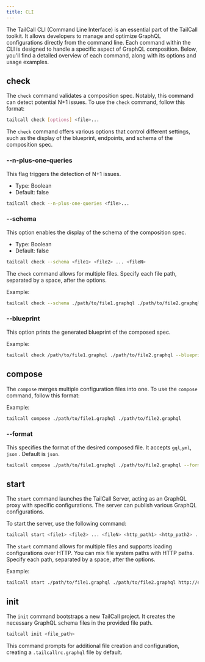 ```yaml
---
title: CLI
---
```


The TailCall CLI (Command Line Interface) is an essential part of the TailCall toolkit. It allows developers to manage and optimize GraphQL configurations directly from the command line. Each command within the CLI is designed to handle a specific aspect of GraphQL composition. Below, you'll find a detailed overview of each command, along with its options and usage examples.

## check

The `check` command validates a composition spec. Notably, this command can detect potential N+1 issues. To use the `check` command, follow this format:

```bash
tailcall check [options] <file>...
```

The `check` command offers various options that control different settings, such as the display of the blueprint, endpoints, and schema of the composition spec.

### --n-plus-one-queries

This flag triggers the detection of N+1 issues.

- Type: Boolean
- Default: false

```bash
tailcall check --n-plus-one-queries <file>...
```

### --schema

This option enables the display of the schema of the composition spec.

- Type: Boolean
- Default: false

```bash
tailcall check --schema <file1> <file2> ... <fileN>
```

The `check` command allows for multiple files. Specify each file path, separated by a space, after the options.

Example:

```bash
tailcall check --schema ./path/to/file1.graphql ./path/to/file2.graphql
```

### --blueprint

This option prints the generated blueprint of the composed spec.

Example:

```bash
tailcall check /path/to/file1.graphql ./path/to/file2.graphql --blueprint
```

## compose

The `compose` merges multiple configuration files into one. To use the `compose` command, follow this format:

Example:

```bash
tailcall compose ./path/to/file1.graphql ./path/to/file2.graphql
```

### --format

This specifies the format of the desired composed file. It accepts `gql`,`yml`, `json` . Default is `json`.

```bash
tailcall compose ./path/to/file1.graphql ./path/to/file2.graphql --format gql
```

## start

The `start` command launches the TailCall Server, acting as an GraphQL proxy with specific configurations. The server can publish various GraphQL configurations.

To start the server, use the following command:

```bash
tailcall start <file1> <file2> ... <fileN> <http_path1> <http_path2> .. <http_pathN>
```

The `start` command allows for multiple files and supports loading configurations over HTTP. You can mix file system paths with HTTP paths. Specify each path, separated by a space, after the options.

Example:

```bash
tailcall start ./path/to/file1.graphql ./path/to/file2.graphql http://example.com/file2.graphql
```

## init

The `init` command bootstraps a new TailCall project. It creates the necessary GraphQL schema files in the provided file path.

```bash
tailcall init <file_path>
```

This command prompts for additional file creation and configuration, creating a `.tailcallrc.graphql` file by default.
